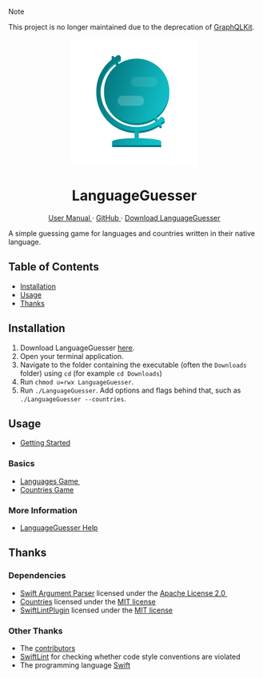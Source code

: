 > [!NOTE]
> This project is no longer maintained due to the deprecation of [GraphQLKit](https://github.com/david-swift/GraphQLKit).

<p align="center">
  <img width="256" alt="LanguageGuesser Icon" src="Icons/AppIcon.png">
  <h1 align="center">LanguageGuesser</h1>
</p>

<p align="center">
  <a href="https://david-swift.gitbook.io/languageguesser/">
  User Manual
  </a>
  ·
  <a href="https://github.com/david-swift/LanguageGuesser">
  GitHub
  </a>
  ·
  <a href="https://github.com/david-swift/LanguageGuesser/releases/latest">
  Download LanguageGuesser 
  </a>
</p>

A simple guessing game for languages and countries written in their native language.

## Table of Contents

- [Installation][1]
- [Usage][2]
- [Thanks][3]

## Installation

1. Download LanguageGuesser [here][4].
2. Open your terminal application.
3. Navigate to the folder containing the executable (often the `Downloads` folder) using `cd` (for example `cd Downloads`)  
4. Run `chmod u=rwx LanguageGuesser`.    
5. Run `./LanguageGuesser`. Add options and flags behind that, such as `./LanguageGuesser --countries`.  

## Usage

* [Getting Started][5]

### Basics
* [Languages Game ][6]
* [Countries Game][7]

### More Information
* [LanguageGuesser Help][8]

## Thanks

### Dependencies
- [Swift Argument Parser][9] licensed under the [Apache License 2.0 ][10]
- [Countries][11] licensed under the [MIT license][12]
- [SwiftLintPlugin][13] licensed under the [MIT license][14]

### Other Thanks
- The [contributors][15]
- [SwiftLint][16] for checking whether code style conventions are violated
- The programming language [Swift][17]

[1]:	#Installation
[2]:	#Usage
[3]:	#Thanks
[4]:	https://github.com/david-swift/LanguageGuesser/releases/latest
[5]:	user-manual/GettingStarted.md
[6]:	user-manual/Basics/Languages.md
[7]:	user-manual/Basics/Countries.md
[8]:	user-manual/MoreInformation/Help.md
[9]:	https://github.com/apple/swift-argument-parser/tree/main
[10]:	https://github.com/apple/swift-argument-parser/blob/main/LICENSE.txt
[11]:	https://github.com/david-swift/Countries
[12]:	https://github.com/david-swift/Countries/blob/main/LICENSE.md
[13]:	https://github.com/lukepistrol/SwiftLintPlugin
[14]:	https://github.com/lukepistrol/SwiftLintPlugin/blob/main/LICENSE
[15]:	Contributors.md
[16]:	https://github.com/realm/SwiftLint
[17]:	https://github.com/apple/swift
